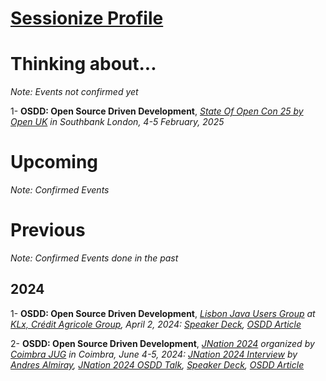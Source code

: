 # [Sessionize Profile](https://sessionize.com/fanon-jupkwo)

# Thinking about...
_Note: Events not confirmed yet_

1- **OSDD: Open Source Driven Development**,  _[State Of Open Con 25 by Open UK](https://stateofopencon.com/) in Southbank London, 4-5 February, 2025_

# Upcoming
_Note: Confirmed Events_

# Previous
_Note: Confirmed Events done in the past_

## 2024

1- **OSDD: Open Source Driven Development**,  _[Lisbon Java Users Group](https://www.meetup.com/fr-FR/lisbon-jug/events/299711843) at [KLx, Crédit Agricole Group](https://www.klx.pt/), April 2, 2024: [Speaker Deck](https://speakerdeck.com/fanjups/open-source-driven-development), [OSDD Article](https://blog.osscameroon.com/posts/open-source-driven-development)_

2- **OSDD: Open Source Driven Development**,  _[JNation 2024](https://2024.jnation.pt/) organized by [Coimbra JUG](https://www.meetup.com/Coimbra-JUG/) in Coimbra, June 4-5, 2024: [JNation 2024 Interview](https://youtu.be/w5fMb3G0JJc) by [Andres Almiray](https://github.com/aalmiray), [JNation 2024 OSDD Talk](https://youtu.be/-VyZsxe5HJ0), [Speaker Deck](https://speakerdeck.com/fanjups/open-source-driven-development-jnation), [OSDD Article](https://blog.osscameroon.com/posts/open-source-driven-development)_
